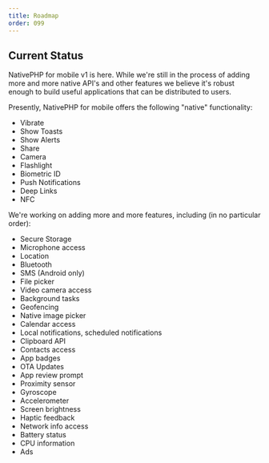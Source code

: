 ```yaml
---
title: Roadmap
order: 099
---
```


## Current Status

NativePHP for mobile v1 is here. While we're still in the process of adding more and more 
native API's and other features we believe it's robust enough to build useful applications that can be
distributed to users.

Presently, NativePHP for mobile offers the following "native" functionality:

- Vibrate
- Show Toasts
- Show Alerts
- Share
- Camera
- Flashlight
- Biometric ID
- Push Notifications
- Deep Links
- NFC

We're working on adding more and more features, including (in no particular order):
 - Secure Storage
 - Microphone access
 - Location
 - Bluetooth
 - SMS (Android only)
 - File picker
 - Video camera access
 - Background tasks
 - Geofencing
 - Native image picker
 - Calendar access
 - Local notifications, scheduled notifications
 - Clipboard API
 - Contacts access
 - App badges
 - OTA Updates
 - App review prompt
 - Proximity sensor
 - Gyroscope
 - Accelerometer
 - Screen brightness
 - Haptic feedback
 - Network info access
 - Battery status 
 - CPU information
 - Ads

